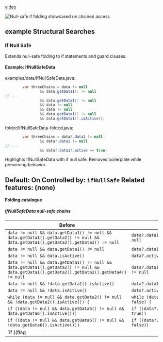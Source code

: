 [video](https://www.youtube.com/watch?v=zvpvhn7ISAw)


![Null-safe if folding showcased on chained access](https://github.com/AntoniRokitnicki/AdvancedExpressionFolding/assets/3055326/56aa2dbb-0aa1-4143-a296-801ffb0668cd)


## example Structural Searches

### If Null Safe
Extends null-safe folding to if statements and guard clauses.

#### Example: IfNullSafeData

examples/data/IfNullSafeData.java:
```java
        var threeChains = data != null
                && data.getData1() != null
// ...
                && data.getData1() != null
                && data != null
                && data != null
                && data.getData1() != null
                && data.getData1().isActive();
```

folded/IfNullSafeData-folded.java:
```java
        var threeChains = data?.data1 != null
                && data?.data1 != null
// ...
                && data?.data1?.active == true;
```

Highlights IfNullSafeData with if null safe.
Removes boilerplate while preserving behavior.

Default: On
Controlled by: `ifNullSafe`
Related features: (none)
---

#### Folding catalogue

##### IfNullSafeData null-safe chains
| Before | After |
| --- | --- |
| `data != null && data.getData1() != null && data.getData1().getData2() != null && data.getData1().getData2().getData3() != null` | `data?.data1?.data2?.data3 != null` |
| `data != null && data.getData1() != null` | `data?.data1 != null` |
| `data != null && data.isActive()` | `data?.active == true` |
| `data != null && data.getData1() != null && data.getData1().getData2() != null && data.getData1().getData2().getData3().getData4() != null` | `data?.data1?.data2?.data3?.data4 != null` |
| `data != null && !data.getData1().isActive()` | `data?.data1?.active == false` |
| `data != null && !data.isActive()` | `data?.active == false` |
| `while (data != null && data.getData2() != null && !data.getData2().isActive()) {` | `while (data?.data2?.active == false) {` |
| `if ((data != null && data.getData6() != null && data.getData6().isActive()))` | `if ((data?.data6?.active == true))` |
| `if ((data != null && data.getData6() != null && !data.getData6().isActive()))` | `if ((data?.data6?.active == false))` |
| `if ((flag || data != null && data.getData1() != null && data.getData1().isActive()) && (data != null && data.getData2() != null && data.getData2().isActive() || data != null && data.getData3() != null && data.getData3().isActive() && data.getData3().getData4() != null && data.getData3().getData4().isActive()) || (data != null && data.getData5() != null && data.getData5().isActive()) && (flag && flag || flag && data != null && data.getData6() != null && data.getData6().isActive()))` | `if ((flag || data?.data1?.active == true) && (data?.data2?.active == true || data?.data3?.active == true && data.data3.data4?.active == true) || (data?.data5?.active == true) && (flag && flag || flag && data?.data6?.active == true))` |

